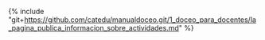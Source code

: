 {% include "git+https://github.com/catedu/manualdoceo.git/1_doceo_para_docentes/la_pagina_publica_informacion_sobre_actividades.md" %}